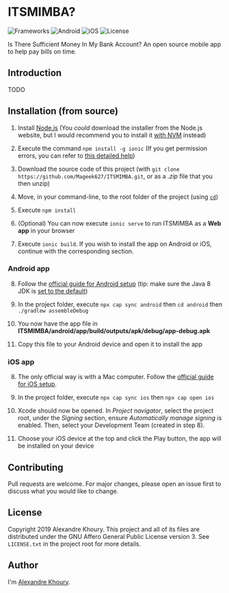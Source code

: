 # ITSMIMBA?

![Frameworks](https://img.shields.io/badge/frameworks-ionic%20+%20angular%20+%20capacitor-blue)
![Android](https://img.shields.io/badge/android-green)
![iOS](https://img.shields.io/badge/iOS-lightgrey)
![License](https://img.shields.io/badge/license-AGPLv3-red)

Is There Sufficient Money In My Bank Account? An open source mobile app to help pay bills on time.

## Introduction

TODO

## Installation (from source)

1) Install [Node.js](https://nodejs.org/) (You *could* download the installer from the Node.js website, but I would recommend you to install it [with NVM](https://github.com/nvm-sh/nvm) instead)

2) Execute the command `npm install -g ionic` (If you get permission errors, you can refer to [this detailed help](https://ionicframework.com/docs/faq/tips#resolving-permission-errors))

3) Download the source code of this project (with `git clone https://github.com/Mageek627/ITSMIMBA.git`, or as a *.zip* file that you then unzip)

4) Move, in your command-line, to the root folder of the project (using [`cd`](https://en.wikipedia.org/wiki/Cd_(command)))

5) Execute `npm install`

6) (Optional) You can now execute `ionic serve` to run ITSMIMBA as a **Web app** in your browser

7) Execute `ionic build`. If you wish to install the app on Android or iOS, continue with the corresponding section.

### Android app

8) Follow the [official guide for Android setup](https://ionicframework.com/docs/installation/android) (tip: make sure the Java 8 JDK is [set to the default](https://stackoverflow.com/questions/21964709/how-to-set-or-change-the-default-java-jdk-version-on-os-x/24657630#24657630))

9) In the project folder, execute `npx cap sync android` then `cd android` then `./gradlew assembleDebug`

10) You now have the app file in **ITSMIMBA/android/app/build/outputs/apk/debug/app-debug.apk**

11) Copy this file to your Android device and open it to install the app

### iOS app

8) The only official way is with a Mac computer. Follow the [official guide for iOS setup](https://ionicframework.com/docs/installation/ios).

9) In the project folder, execute `npx cap sync ios` then `npx cap open ios`

10) Xcode should now be opened. In *Project navigator*, select the project root, under the *Signing* section, ensure *Automatically manage signing* is enabled. Then, select your Development Team (created in step 8).

11) Choose your iOS device at the top and click the Play button, the app will be installed on your device

## Contributing

Pull requests are welcome. For major changes, please open an issue first to discuss what you would like to change.

## License

Copyright 2019 Alexandre Khoury. This project and all of its files are distributed under the GNU Affero General Public License version 3. See `LICENSE.txt` in the project root for more details.

## Author

I'm [Alexandre Khoury](https://www.linkedin.com/in/alexandre-khoury).
